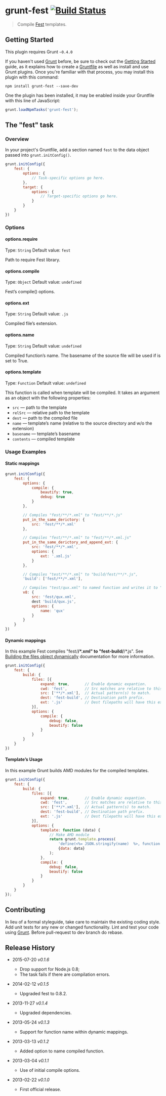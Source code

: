 # grunt-fest [![Build Status](https://travis-ci.org/eprev/grunt-fest.png)](https://travis-ci.org/eprev/grunt-fest)

> Compile [Fest](https://github.com/mailru/fest) templates.

## Getting Started

This plugin requires Grunt `~0.4.0`

If you haven't used [Grunt](http://gruntjs.com/) before, be sure to check out the [Getting Started](http://gruntjs.com/getting-started) guide, as it explains how to create a [Gruntfile](http://gruntjs.com/sample-gruntfile) as well as install and use Grunt plugins. Once you're familiar with that process, you may install this plugin with this command:

```shell
npm install grunt-fest --save-dev
```

One the plugin has been installed, it may be enabled inside your Gruntfile with this line of JavaScript:

```js
grunt.loadNpmTasks('grunt-fest');
```

## The "fest" task

### Overview

In your project's Gruntfile, add a section named `fest` to the data object passed into `grunt.initConfig()`.

```js
grunt.initConfig({
    fest: {
        options: {
            // Task-specific options go here.
        },
        target: {
            options: {
                // Target-specific options go here.
            }
        }
    }
})
```

### Options

#### options.require

Type: `String`
Default value: `fest`

Path to require Fest library.

#### options.compile

Type: `Object`
Default value: `undefined`

Fest’s compile() options.

#### options.ext

Type: `String`
Default value: `.js`

Compiled file’s extension.

#### options.name

Type: `String`
Default value: `undefined`

Compiled function’s name. The basename of the source file will be used if is set to True.

#### options.template

Type: `Function`
Default value: `undefined`

This function is called when template will be compiled. It takes an argument as an object with the following properties:

* `src` — path to the template
* `relSrc` — relative path to the template
* `dest` — path to the compiled file
* `name` — template’s name (relative to the source directory and w/o the extension)
* `basename` — template’s basename
* `contents` — compiled template

### Usage Examples

#### Static mappings

```js
grunt.initConfig({
    fest: {
        options: {
            compile: {
                beautify: true,
                debug: true
            }
        },

        // Compiles "fest/**/*.xml" to "fest/**/*.js"
        put_in_the_same_derictory: {
            src: 'fest/**/*.xml'
        },

        // Compiles "fest/**/*.xml" to "fest/**/*.xml.js"
        put_in_the_same_derictory_and_append_ext: {
            src: 'fest/**/*.xml',
            options: {
                ext: '.xml.js'
            }
        },

        // Compiles "test/**/*.xml" to "build/fest/**/*.js",
        'build': ['fest/**/*.xml'],

        // Compiles "test/qux.xml" to named function and writes it to "build/qux.js"
        v8: {
            src: 'fest/qux.xml',
            dest 'build/qux.js',
            options: {
                name: 'qux'
            }
        }
    }
})
```

#### Dynamic mappings

In this example Fest compiles "fest/**/*.xml" to "fest-build/**/*.js". See [Building the files object dynamically](http://gruntjs.com/configuring-tasks#building-the-files-object-dynamically) documentation for more information.

```js
grunt.initConfig({
    fest: {
        build: {
            files: [{
                expand: true,       // Enable dynamic expantion.
                cwd: 'fest',        // Src matches are relative to this path.
                src: ['**/*.xml'],  // Actual pattern(s) to match.
                dest: 'fest-build', // Destination path prefix.
                ext: '.js'          // Dest filepaths will have this extension.
            }],
            options: {
                compile: {
                    debug: false,
                    beautify: false
                }
            }
        }
    }
})
```

#### Template’s Usage

In this example Grunt builds AMD modules for the compiled templates.

```js
grunt.initConfig({
    fest: {
        build: {
            files: [{
                expand: true,       // Enable dynamic expantion.
                cwd: 'fest',        // Src matches are relative to this path.
                src: ['**/*.xml'],  // Actual pattern(s) to match.
                dest: 'fest-build', // Destination path prefix.
                ext: '.js'          // Dest filepaths will have this extension.
            }],
            options: {
                template: function (data) {
                    // Make AMD module
                    return grunt.template.process(
                        'define(<%= JSON.stringify(name)  %>, function () { return <%= contents %> ; });',
                        {data: data}
                    );
                },
                compile: {
                    debug: false,
                    beautify: false
                }
            }
        }
    }
});
```

## Contributing

In lieu of a formal styleguide, take care to maintain the existing coding style. Add unit tests for any new or changed functionality. Lint and test your code using [Grunt](http://gruntjs.com/). Before pull-request to dev branch do rebase.

## Release History

* 2015-07-20 _v0.1.6_

    - Drop support for Node.js 0.8;
    - The task fails if there are compilation errors.

* 2014-02-12 _v0.1.5_

    - Upgraded fest to 0.8.2.

* 2013-11-27 _v0.1.4_

    - Upgraded dependencies.

* 2013-05-24 _v0.1.3_

    - Support for function name within dynamic mappings.

* 2013-03-13 _v0.1.2_

    - Added option to name compiled function.

* 2013-03-04 _v0.1.1_

    - Use of initial compile options.

* 2013-02-22 _v0.1.0_

    - First official release.
